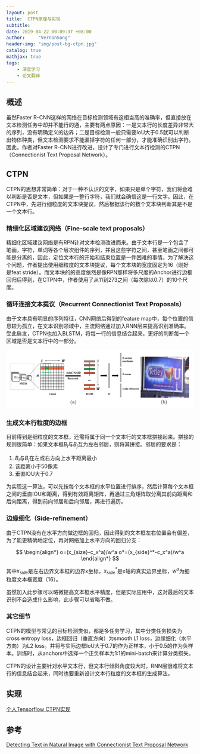 ```yaml
---
layout: post
title:  CTPN原理与实现
subtitle: 
date: 2019-04-22 00:09:37 +08:00
author:     "VernonSong"
header-img: "img/post-bg-ctpn.jpg"
catalog: true
mathjax: true
tags:
    - 深度学习
    - 论文翻译
---
```


## 概述
虽然Faster R-CNN这样的网络在目标检测领域有这相当高的准确率，但直接放在文本检测任务中却并不能行的通，主要有两点原因：一是文本行的长度差异非常大的序列，没有明确定义的边界；二是目标检测一般只需要IoU大于0.5就可以判断出物体种类，但文本检测要求不能漏掉字符的任何一部分，才能准确识别出字符。因此，作者对Faster R-CNN进行改进，设计了专门进行文本行检测的CTPN（Connectionist Text Proposal Network）。

## CTPN
CTPN的思想非常简单：对于一种不认识的文字，如果只是单个字符，我们将会难以判断是否是文本，但如果是一整行字符，我们就会确信这是一行文字。因此，在CTPN中，先进行细粒度的文本块提议，然后根据该行的数个文本块判断其是不是一个文本行。

### 精细化区域建议网络（Fine-scale text proposals）
精细化区域建议网络是有RPN针对文本检测改进而来。由于文本行是一个包含了笔画，字符，单词等各个层次组件的序列，并且这些字符之间，甚至笔画之间都可能是分离的，因此，定位文本行的开始和结束位置是一件困难的事情。为了解决这个问题，作者提出使用细粒度的文本块提议，每个文本块的宽度固定为16（刚好是feat stride）。而文本块的的高度依然是像RPN那样将多尺度的Anchor进行边框回归后得到，在CTPN中，作者使用了从11到273之间（每次除以0.7）的10个尺度。

### 循环连接文本提议（Recurrent Connectionist Text Proposals）
由于文本具有明显的序列特征，CNN网络后得到的feature map中，每个位置的信息较为孤立，在文本识别领域中，主流网络通过加入RNN层来提高识别准确率。受此启发，CTPN也加入BLSTM，将每一行的信息结合起来，更好的判断每一个区域是否是文本行中的一部分。

![](\img\in-post\post-ctpn.png)

### 生成文本行粒度的边框
目前得到是细粒度的文本框，还需将属于同一个文本行的文本框拼接起来。拼接的规则很简单：如果文本框$B_i$与$B_j$互为左右邻居，则将其拼接。邻居的要求是：

1. $B_i$与$B_j$在左或右方向上水平距离最小
2. 该距离小于50像素
3. 垂直IOU大于0.7

为实现这一算法，可以先按每个文本框的水平位置进行排序，然后计算每个文本框之间的垂直IOU和距离，得到有效距离矩阵，再通过三角矩阵取分离其前向距离和后向距离，得到前向邻居和后向邻居，再进行遍历。

### 边缘细化（Side-refinement）
由于CTPN没有在水平方向做边框的回归，因此得到的文本框左右位置会有偏差，为了能更精确地定位，再对网络加上水平方向的回归分支：

$$
\begin{align*}
o=(x_{size}-c_x^a)/w^a
o*=(x_{side}^*-c_x^a)/w^a
\end{align*}
$$

其中$x_{side}$是左右边界文本框的边界x坐标，$x_{side}^*$是x轴的真实边界坐标，$w^a$为细粒度文本框宽度（16）。

虽然加入此步骤可以略微提高文本框水平精度，但是实际应用中，这对最后的文本识别不会造成什么影响，此步骤可以省略不做。

### 其它细节
CTPN的模型与常见的目标检测类似，都是多任务学习，其中分类任务损失为cross entropy loss，边框回归（垂直方向）为smooth L1 loss，边缘细化（水平方向）为L2 loss。并将与实际边框IoU大于0.7的作为正样本，小于0.5的作为负样本。训练时，从anchors中选择一个正负样本为1:1的mini-batch来计算分类损失。

CTPN的设计主要针对水平文本行，但文本行倾斜角度较大时，RNN层很难将文本行的信息结合起来，同时也要重新设计文本行粒度的文本框的生成算法。

## 实现

[个人Tensorflow CTPN实现](https://github.com/VernonSong/CTPN)

## 参考
[Detecting Text in Natural Image with Connectionist Text Proposal Network](https://arxiv.org/abs/1609.03605)




